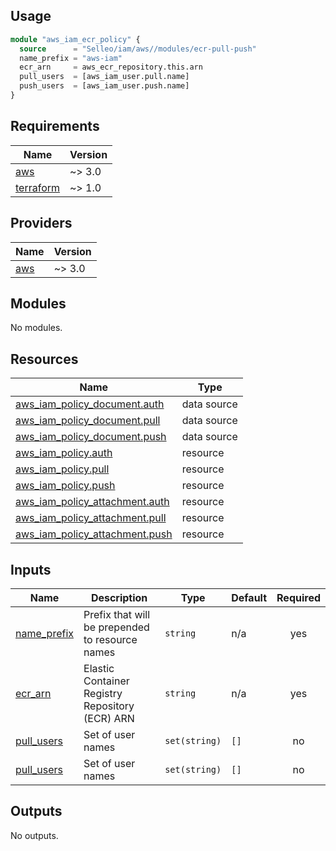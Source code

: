 ## Usage

```tf
module "aws_iam_ecr_policy" {
  source      = "Selleo/iam/aws//modules/ecr-pull-push"
  name_prefix = "aws-iam"
  ecr_arn     = aws_ecr_repository.this.arn
  pull_users  = [aws_iam_user.pull.name]
  push_users  = [aws_iam_user.push.name]
}
```

## Requirements

| Name | Version |
|------|---------|
| <a name="requirement_aws"></a> [aws](#requirement\_aws) | ~> 3.0 |
| <a name="requirement_terraform"></a> [terraform](#requirement\_terraform) | ~> 1.0 |

## Providers

| Name | Version |
|------|---------|
| <a name="provider_aws"></a> [aws](#provider\_aws) | ~> 3.0 |

## Modules

No modules.

## Resources

| Name | Type |
|------|------|
| [aws_iam_policy_document.auth](https://registry.terraform.io/providers/hashicorp/aws/latest/docs/data-sources/iam_policy_document) | data source |
| [aws_iam_policy_document.pull](https://registry.terraform.io/providers/hashicorp/aws/latest/docs/data-sources/iam_policy_document) | data source |
| [aws_iam_policy_document.push](https://registry.terraform.io/providers/hashicorp/aws/latest/docs/data-sources/iam_policy_document) | data source |
| [aws_iam_policy.auth](https://registry.terraform.io/providers/hashicorp/aws/latest/docs/resources/iam_policy) | resource |
| [aws_iam_policy.pull](https://registry.terraform.io/providers/hashicorp/aws/latest/docs/resources/iam_policy) | resource |
| [aws_iam_policy.push](https://registry.terraform.io/providers/hashicorp/aws/latest/docs/resources/iam_policy) | resource |
| [aws_iam_policy_attachment.auth](https://registry.terraform.io/providers/hashicorp/aws/latest/docs/resources/iam_policy_attachment) | resource |
| [aws_iam_policy_attachment.pull](https://registry.terraform.io/providers/hashicorp/aws/latest/docs/resources/iam_policy_attachment) | resource |
| [aws_iam_policy_attachment.push](https://registry.terraform.io/providers/hashicorp/aws/latest/docs/resources/iam_policy_attachment) | resource |

## Inputs

| Name | Description | Type | Default | Required |
|------|-------------|------|---------|:--------:|
| <a name="input_name_prefix"></a> [name\_prefix](#input\_name\_prefix) | Prefix that will be prepended to resource names | `string` | n/a | yes |
| <a name="input_ecr_arn"></a> [ecr\_arn](#input\_ecr\_arn) | Elastic Container Registry Repository (ECR) ARN | `string` | n/a | yes |
| <a name="input_pull_users"></a> [pull\_users](#input\_pull\_users) | Set of user names | `set(string)` | `[]` | no |
| <a name="input_push_users"></a> [pull\_users](#input\_push\_users) | Set of user names | `set(string)` | `[]` | no |

## Outputs

No outputs.
